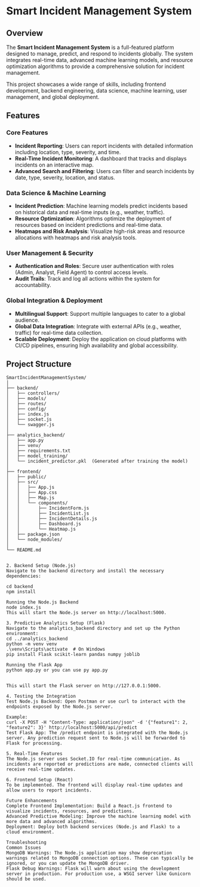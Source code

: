 # Smart Incident Management System

## Overview

The **Smart Incident Management System** is a full-featured platform designed to manage, predict, and respond to incidents globally. The system integrates real-time data, advanced machine learning models, and resource optimization algorithms to provide a comprehensive solution for incident management.

This project showcases a wide range of skills, including frontend development, backend engineering, data science, machine learning, user management, and global deployment.

## Features

### Core Features

- **Incident Reporting**: Users can report incidents with detailed information including location, type, severity, and time.
- **Real-Time Incident Monitoring**: A dashboard that tracks and displays incidents on an interactive map.
- **Advanced Search and Filtering**: Users can filter and search incidents by date, type, severity, location, and status.

### Data Science & Machine Learning

- **Incident Prediction**: Machine learning models predict incidents based on historical data and real-time inputs (e.g., weather, traffic).
- **Resource Optimization**: Algorithms optimize the deployment of resources based on incident predictions and real-time data.
- **Heatmaps and Risk Analysis**: Visualize high-risk areas and resource allocations with heatmaps and risk analysis tools.

### User Management & Security

- **Authentication and Roles**: Secure user authentication with roles (Admin, Analyst, Field Agent) to control access levels.
- **Audit Trails**: Track and log all actions within the system for accountability.

### Global Integration & Deployment

- **Multilingual Support**: Support multiple languages to cater to a global audience.
- **Global Data Integration**: Integrate with external APIs (e.g., weather, traffic) for real-time data collection.
- **Scalable Deployment**: Deploy the application on cloud platforms with CI/CD pipelines, ensuring high availability and global accessibility.

## Project Structure

```plaintext
SmartIncidentManagementSystem/
│
├── backend/
│   ├── controllers/
│   ├── models/
│   ├── routes/
│   ├── config/
│   ├── index.js
│   ├── socket.js
│   └── swagger.js
│
├── analytics_backend/
│   ├── app.py
│   ├── venv/
│   ├── requirements.txt
│   ├── model_training/
│   └── incident_predictor.pkl  (Generated after training the model)
│
├── frontend/
│   ├── public/
│   ├── src/
│   │   ├── App.js
│   │   ├── App.css
│   │   ├── Map.js
│   │   └── components/
│   │       ├── IncidentForm.js
│   │       ├── IncidentList.js
│   │       ├── IncidentDetails.js
│   │       ├── Dashboard.js
│   │       └── Heatmap.js
│   ├── package.json
│   └── node_modules/
│
└── README.md


2. Backend Setup (Node.js)
Navigate to the backend directory and install the necessary dependencies:

cd backend
npm install

Running the Node.js Backend
node index.js
This will start the Node.js server on http://localhost:5000.

3. Predictive Analytics Setup (Flask)
Navigate to the analytics_backend directory and set up the Python environment:
cd ../analytics_backend
python -m venv venv
.\venv\Scripts\activate  # On Windows
pip install Flask scikit-learn pandas numpy joblib

Running the Flask App
python app.py or you can use py app.py


This will start the Flask server on http://127.0.0.1:5000.

4. Testing the Integration
Test Node.js Backend: Open Postman or use curl to interact with the endpoints exposed by the Node.js server.

Example:
curl -X POST -H "Content-Type: application/json" -d '{"feature1": 2, "feature2": 3}' http://localhost:5000/api/predict
Test Flask App: The /predict endpoint is integrated with the Node.js server. Any prediction request sent to Node.js will be forwarded to Flask for processing.

5. Real-Time Features
The Node.js server uses Socket.IO for real-time communication. As incidents are reported or predictions are made, connected clients will receive real-time updates.

6. Frontend Setup (React)
To be implemented. The frontend will display real-time updates and allow users to report incidents.

Future Enhancements
Complete Frontend Implementation: Build a React.js frontend to visualize incidents, resources, and predictions.
Advanced Predictive Modeling: Improve the machine learning model with more data and advanced algorithms.
Deployment: Deploy both backend services (Node.js and Flask) to a cloud environment.

Troubleshooting
Common Issues
MongoDB Warnings: The Node.js application may show deprecation warnings related to MongoDB connection options. These can typically be ignored, or you can update the MongoDB driver.
Flask Debug Warnings: Flask will warn about using the development server in production. For production use, a WSGI server like Gunicorn should be used.